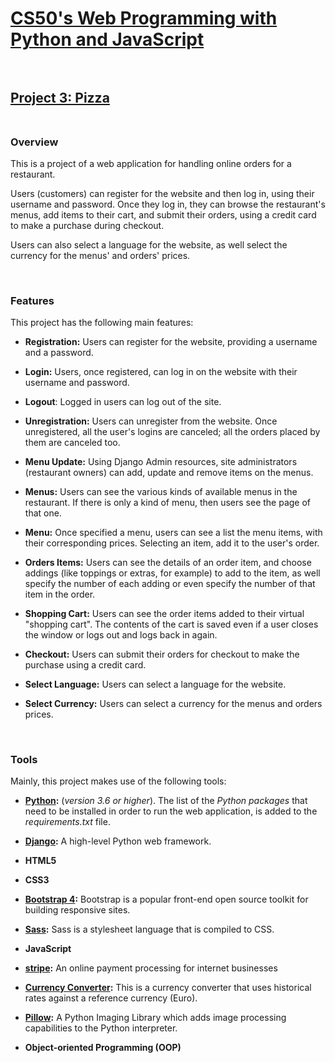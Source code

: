 # [CS50's Web Programming with Python and JavaScript](https://cs50.harvard.edu/web/2018/)<br><br>


## [Project 3: Pizza](https://docs.cs50.net/ocw/web/projects/3/project3.html)<br><br>


### **Overview**<br>

This is a project of a web application for handling online orders for a restaurant.

Users (customers) can register for the website and then log in, using their username and password. Once they log in, they can browse the restaurant's menus, add items to their cart, and submit their orders, using a credit card to make a purchase during checkout.

Users can also select a language for the website, as well select the currency for the menus' and orders' prices.

<br>

### **Features**<br>

This project has the following main features:

- **Registration:** Users can register for the website, providing a username and a password.

- **Login:** Users, once registered, can log in on the website with their username and password.

- **Logout**: Logged in users can log out of the site.

- **Unregistration:** Users can unregister from the website. Once unregistered, all the user's logins are canceled; all the orders placed by them are canceled too.

- **Menu Update:** Using Django Admin resources, site administrators (restaurant owners) can add, update and remove items on the menus.

- **Menus:** Users can see the various kinds of available menus in the restaurant. If there is only a kind of menu, then users see the page of that one.

- **Menu:** Once specified a menu, users can see a list the menu items, with their corresponding prices. Selecting an item, add it to the user's order.

- **Orders Items:** Users can see the details of an order item, and choose addings (like toppings or extras, for example) to add to the item, as well specify the number of each adding or even specify the number of that item in the order.

- **Shopping Cart:** Users can see the order items added to their virtual "shopping cart". The contents of the cart is saved even if a user closes the window or logs out and logs back in again.

- **Checkout:** Users can submit their orders for checkout to make the purchase using a credit card.

- **Select Language:** Users can select a language for the website.

- **Select Currency:** Users can select a currency for the menus and orders prices.

<br>

### **Tools**<br>

Mainly, this project makes use of the following tools:

- **[Python](https://www.python.org/downloads/):** (*version 3.6 or higher*). The list of the *Python packages* that need to be installed in order to run the web application, is added to the *requirements.txt* file.

- **[Django](https://www.djangoproject.com/):** A high-level Python web framework.

- **HTML5**

- **CSS3**

- **[Bootstrap 4](https://getbootstrap.com/docs/4.0/getting-started/introduction/):** Bootstrap is a popular front-end open source toolkit for building responsive sites.

- **[Sass](https://sass-lang.com/):** Sass is a stylesheet language that is compiled to CSS.

- **JavaScript**

- **[stripe](https://stripe.com/):** An online payment processing for internet businesses

- **[Currency Converter](https://pypi.org/project/CurrencyConverter/):** This is a currency converter that uses historical rates against a reference currency (Euro).

- **[Pillow](https://pypi.org/project/Pillow/):** A Python Imaging Library which adds image processing capabilities to the Python interpreter.

- **Object-oriented Programming (OOP)** 
